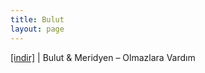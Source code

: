 ```yaml
---
title: Bulut
layout: page
---
```


<a href="https://cloud.mail.ru/public/9cef02e79c63/Bulut%20%26%20Meridyen%20-%20Olmazlara%20Vard%C4%B1m" target="_blank">[indir]</a> | Bulut & Meridyen &#8211; Olmazlara Vardım